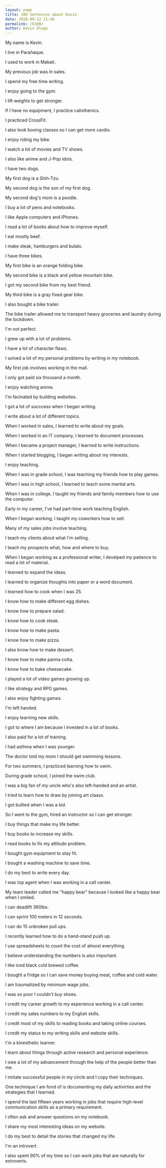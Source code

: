 ```yaml
--- 
layout: page
title: 100 Sentences about Kevin
date: 2020-09-12 11:46
permalink: /k100/ 
author: Kevin Olega 
--- 
```

My name is Kevin.

I live in Parañaque.

I used to work in Makati.

My previous job was in sales.

I spend my free time writing.

I enjoy going to the gym.

I lift weights to get stronger.

If I have no equipment, I practice calisthenics.

I practiced CrossFit.

I also took boxing classes so I can get more cardio.

I enjoy riding my bike.

I watch a lot of movies and TV shows.

I also like anime and J-Pop idols.

I have two dogs.

My first dog is a Shih-Tzu.

My second dog is the son of my first dog.

My second dog's mom is a poodle.

I buy a lot of pens and notebooks.

I like Apple computers and iPhones.

I read a lot of books about how to improve myself.

I eat mostly beef.

I make steak, hamburgers and bulalo.

I have three bikes.

My first bike is an orange folding bike.

My second bike is a black and yellow mountain bike.

I got my second bike from my best friend.

My third bike is a gray fixed gear bike.

I also bought a bike trailer.

The bike trailer allowed me to transport heavy groceries and laundry during the lockdown.

I'm not perfect.

I grew up with a lot of problems.

I have a lot of character flaws.

I solved a lot of my personal problems by writing in my notebook.

My first job involves working in the mall.

I only got paid six thousand a month.

I enjoy watching anime.

I'm facinated by building websites.

I got a lot of succcess when I began writing.

I write about a lot of different topics.

When I worked in sales, I learned to write about my goals.

When I worked in an IT company, I learned to document processes.

When I became a project manager, I learned to write instructions.

When I started blogging, I began writing about my interests.

I enjoy teaching.

When I was in grade school, I was teaching my friends how to play games.

When I was in high school, I learned to teach some martial arts.

When I was in college, I taught my friends and family members how to 
use the computer.

Early in my career, I've had part-time work teaching English.

When I began working, I taught my coworkers how to sell.

Many of my sales jobs involve teaching.

I teach my clients about what I'm selling.

I teach my prospects what, how and where to buy.

When I began working as a professional writer, I develped my patience to read a lot of material.

I learned to expand the ideas.

I learned to organize thoughts into paper or a word document.

I learned how to cook when I was 25.

I know how to make different egg dishes.

I know how to prepare salad.

I know how to cook steak.

I know how to make pasta.

I know how to make pizza.

I also know how to make dessert.

I know how to make panna cotta.

I know how to bake cheesecake.

I played a lot of video games growing up.

I like strategy and RPG games.

I also enjoy fighting games.

I'm left handed.

I enjoy learning new skills.

I got to where I am because I invested in a lot of books.

I also paid for a lot of training.

I had asthma when I was younger.

The doctor told my mom I should get swimming lessons.

For two summers, I practiced learning how to swim.

During grade school, I joined the swim club.

I was a big fan of my uncle who's also left-handed and an artist.

I tried to learn how to draw by joining art claass.

I got bullied when I was a kid.

So I went to the gym, hired an instructor so I can get stronger.

I buy things that make my life better.

I buy books to increase my skills.

I read books to fix my attitude problem.

I bought gym equipment to stay fit.

I bought a washing machine to save time.

I do my best to write every day.

I was top agent when I was working in a call center.

My team leader called me "happy bear" because I looked like a happy bear when I smiled.

I can deadlift 360lbs.

I can sprint 100 meters in 12 seconds.

I can do 15 unbroken pull ups.

I recently learned how to do a hand-stand push up.

I use spreadsheets to count the cost of almost everything.

I believe understanding the numbers is also important.

I like iced black cold brewed coffee.

I bought a fridge so I can save money buying meat, coffee and cold water.

I am traumatized by minimum wage jobs.

I was so poor I couldn't buy shoes.

I credit my career growth to my experience working in a call center.

I credit my sales numbers to my English skills.

I credit most of my skills to reading books and taking online courses.

I credit my status to my writing skills and website skills.

I'm a kinesthetic learner.

I learn about things through active research and personal experience.

I owe a lot of my advancement through the help of the people better than me.

I imitate successful people in my circle and I copy their techniques.

One technique I am fond of is documenting my daily activirties and the strategies that I learned.

I spend the last fifteen years working in jobs that require high-level communication skills as a primary requirement.

I often ask and answer questions on my notebook.

I share my most interesting ideas on my website.

I do my best to detail the stories that changed my life.

I'm an introvert.

I also spent 90% of my time so I can work jobs that are naturally for extroverts.